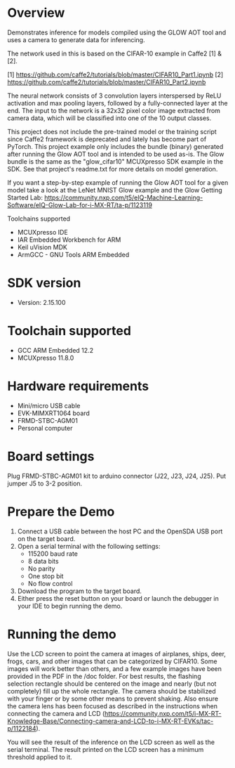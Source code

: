 Overview
========
Demonstrates inference for models compiled using the GLOW AOT tool and uses
a camera to generate data for inferencing.

The network used in this is based on the CIFAR-10 example in Caffe2 [1] & [2].

[1] https://github.com/caffe2/tutorials/blob/master/CIFAR10_Part1.ipynb
[2] https://github.com/caffe2/tutorials/blob/master/CIFAR10_Part2.ipynb


The neural network consists of 3 convolution layers interspersed by
ReLU activation and max pooling layers, followed by a fully-connected layer
at the end. The input to the network is a 32x32 pixel color image extracted 
from camera data, which will be classified into one of the 10 output classes.

This project does not include the pre-trained model or the training script
since Caffe2 framework is deprecated and lately has become part of PyTorch.
This project example only includes the bundle (binary) generated after running
the Glow AOT tool and is intended to be used as-is. The Glow bundle is the same as the
"glow_cifar10" MCUXpresso SDK example in the SDK. See that project's readme.txt
 for more details on model generation. 

 If you want a step-by-step example of running the Glow AOT tool for a given model 
 take a look at the LeNet MNIST Glow example and the Glow Getting Started Lab:
 https://community.nxp.com/t5/eIQ-Machine-Learning-Software/eIQ-Glow-Lab-for-i-MX-RT/ta-p/1123119


Toolchains supported
- MCUXpresso IDE
- IAR Embedded Workbench for ARM
- Keil uVision MDK
- ArmGCC - GNU Tools ARM Embedded



SDK version
===========
- Version: 2.15.100

Toolchain supported
===================
- GCC ARM Embedded  12.2
- MCUXpresso  11.8.0

Hardware requirements
=====================
- Mini/micro USB cable
- EVK-MIMXRT1064 board
- FRMD-STBC-AGM01
- Personal computer

Board settings
==============
Plug FRMD-STBC-AGM01 kit to arduino connector (J22, J23, J24, J25).
Put jumper J5 to 3-2 position.

Prepare the Demo
================
1. Connect a USB cable between the host PC and the OpenSDA USB port on the target board. 
2. Open a serial terminal with the following settings:
   - 115200 baud rate
   - 8 data bits
   - No parity
   - One stop bit
   - No flow control
3. Download the program to the target board.
4. Either press the reset button on your board or launch the debugger in your IDE to begin running the demo.

Running the demo
================
Use the LCD screen to point the camera at images of airplanes, ships, deer, frogs, cars, and other 
images that can be categorized by CIFAR10. Some images will work better than others, and a few example
images have been provided in the PDF in the /doc folder. For best results, the flashing selection rectangle should 
be centered on the image and nearly (but not completely) fill up the whole rectangle. The camera should be stabilized with your finger
or by some other means to prevent shaking. Also ensure the camera lens has been focused as described in the instructions
when connecting the camera and LCD 
(https://community.nxp.com/t5/i-MX-RT-Knowledge-Base/Connecting-camera-and-LCD-to-i-MX-RT-EVKs/tac-p/1122184). 

You will see the result of the inference on the LCD screen as well as the serial terminal. The result printed
on the LCD screen has a minimum threshold applied to it. 
